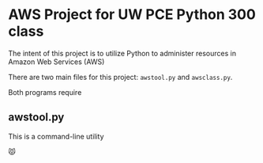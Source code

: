 # AWS Project for UW PCE Python 300 class

The intent of this project is to utilize Python to administer resources in Amazon Web Services (AWS)

There are two main files for this project: `awstool.py` and `awsclass.py`.

Both programs require 
## awstool.py

This is a command-line utility


:pouting_cat: